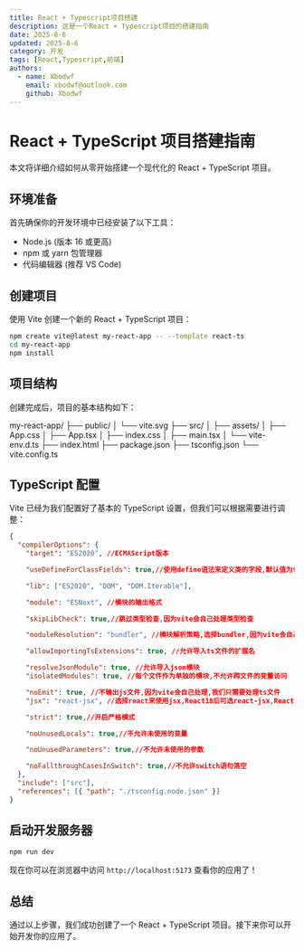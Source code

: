 ```yaml
---
title: React + Typescript项目搭建
description: 这是一个React + Typescript项目的搭建指南
date: 2025-8-6
updated: 2025-8-6
category: 开发
tags: [React,Typescript,前端]
authors:
  - name: Xbodwf
    email: xbodwf@outlook.com
    github: Xbodwf
---
```


# React + TypeScript 项目搭建指南

本文将详细介绍如何从零开始搭建一个现代化的 React + TypeScript 项目。


## 环境准备

首先确保你的开发环境中已经安装了以下工具：

- Node.js (版本 16 或更高)
- npm 或 yarn 包管理器
- 代码编辑器 (推荐 VS Code)

## 创建项目

使用 Vite 创建一个新的 React + TypeScript 项目：

```bash
npm create vite@latest my-react-app -- --template react-ts
cd my-react-app
npm install
```

## 项目结构

创建完成后，项目的基本结构如下：

my-react-app/
├── public/
│   └── vite.svg
├── src/
│   ├── assets/
│   ├── App.css
│   ├── App.tsx
│   ├── index.css
│   ├── main.tsx
│   └── vite-env.d.ts
├── index.html
├── package.json
├── tsconfig.json
└── vite.config.ts


## TypeScript 配置

Vite 已经为我们配置好了基本的 TypeScript 设置，但我们可以根据需要进行调整：

```json
{
  "compilerOptions": {
    "target": "ES2020", //ECMAScript版本

    "useDefineForClassFields": true,//使用define语法来定义类的字段,默认值为false

    "lib": ["ES2020", "DOM", "DOM.Iterable"], 

    "module": "ESNext", //模块的输出格式

    "skipLibCheck": true,//跳过类型检查,因为vite会自己处理类型检查

    "moduleResolution": "bundler", //模块解析策略,选择bundler,因为vite会自己处理模块的解析

    "allowImportingTsExtensions": true, //允许导入ts文件的扩展名

    "resolveJsonModule": true, //允许导入json模块
    "isolatedModules": true, //每个文件作为单独的模块,不允许跨文件的变量访问

    "noEmit": true, //不输出js文件,因为vite会自己处理,我们只需要处理ts文件
    "jsx": "react-jsx", //选择react来使用jsx,React18后可选react-jsx,React18后默认使用react-jsx

    "strict": true,//开启严格模式

    "noUnusedLocals": true,//不允许未使用的变量

    "noUnusedParameters": true,//不允许未使用的参数

    "noFallthroughCasesInSwitch": true,//不允许switch语句落空
  },
  "include": ["src"],
  "references": [{ "path": "./tsconfig.node.json" }]
}
```

## 启动开发服务器

```bash
npm run dev
```

现在你可以在浏览器中访问 `http://localhost:5173` 查看你的应用了！

## 总结

通过以上步骤，我们成功创建了一个 React + TypeScript 项目。接下来你可以开始开发你的应用了。